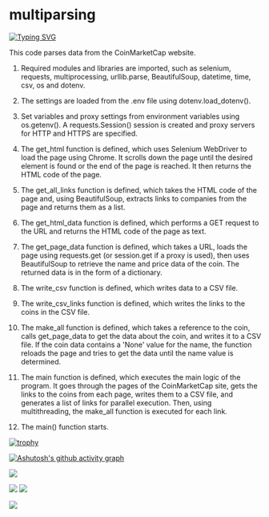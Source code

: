 # multiparsing

[![Typing SVG](https://readme-typing-svg.herokuapp.com?font=Fira+Code&weight=500&pause=1000&width=435&lines=Scraping+coinmarketcap.com+site)](https://git.io/typing-svg)

This code parses data from the CoinMarketCap website.

1. Required modules and libraries are imported, such as selenium, requests, multiprocessing, urllib.parse, BeautifulSoup, datetime, time, csv, os and dotenv.

2. The settings are loaded from the .env file using dotenv.load_dotenv().

3. Set variables and proxy settings from environment variables using os.getenv(). A requests.Session() session is created and proxy servers for HTTP and HTTPS are specified.

4. The get_html function is defined, which uses Selenium WebDriver to load the page using Chrome. It scrolls down the page until the desired element is found or the end of the page is reached. It then returns the HTML code of the page.

5. The get_all_links function is defined, which takes the HTML code of the page and, using BeautifulSoup, extracts links to companies from the page and returns them as a list.

6. The get_html_data function is defined, which performs a GET request to the URL and returns the HTML code of the page as text.

7. The get_page_data function is defined, which takes a URL, loads the page using requests.get (or session.get if a proxy is used), then uses BeautifulSoup to retrieve the name and price data of the coin. The returned data is in the form of a dictionary.

8. The write_csv function is defined, which writes data to a CSV file.

9. The write_csv_links function is defined, which writes the links to the coins in the CSV file.

10. The make_all function is defined, which takes a reference to the coin, calls get_page_data to get the data about the coin, and writes it to a CSV file. If the coin data contains a 'None' value for the name, the function reloads the page and tries to get the data until the name value is determined.

11. The main function is defined, which executes the main logic of the program. It goes through the pages of the CoinMarketCap site, gets the links to the coins from each page, writes them to a CSV file, and generates a list of links for parallel execution. Then, using multithreading, the make_all function is executed for each link.

12. The main() function starts.

[![trophy](https://github-profile-trophy.vercel.app/?username=Vladimir0657305)]([https://github.com/ryo-ma/github-profile-trophy](https://github.com/Vladimir0657305))

[![Ashutosh's github activity graph](https://github-readme-activity-graph.cyclic.app/graph?username=Vladimir0657305&theme=react)](https://github.com/ashutosh00710/github-readme-activity-graph)

![](https://github-profile-summary-cards.vercel.app/api/cards/profile-details?username=Vladimir0657305&theme=solarized_dark)

![](https://github-profile-summary-cards.vercel.app/api/cards/most-commit-language?username=Vladimir0657305&theme=solarized_dark)
![](https://github-profile-summary-cards.vercel.app/api/cards/stats?username=Vladimir0657305&theme=solarized_dark)

![](https://komarev.com/ghpvc/?username=Vladimir0657305)
